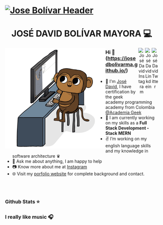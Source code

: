 # [![Jose Bolívar Header](https://c4.wallpaperflare.com/wallpaper/349/706/477/ubuntu-blue-background-symbols-minimalism-wallpaper-preview.jpg)](https://josedbolivarma.github.io/)

<div align='center'><h1>JOSÉ DAVID BOLÍVAR MAYORA 💻</h1></div>
<div align="center">
<a href="#" target="_blank" rel="nofollow"><img align="right" alt="José David Twitter" width="22px" src="https://img.icons8.com/color/48/000000/twitter--v2.png" /></a><a href="#" target="_blank" rel="nofollow"><img align="right" alt="José David Linkdein" width="22px" src="https://img.icons8.com/color/48/000000/linkedin-2--v2.png" /></a><a href="https://www.instagram.com/josedbolivarm/" target="_blank" rel="nofollow"><img align="right" alt="José David Instagram" width="22px" src="https://img.icons8.com/color/48/000000/instagram-new--v2.png" /></a>
</div>

<img src='https://github.com/keshavsingh4522/keshavsingh4522/blob/master/Assets/Monkey_Kid_Coding.gif' align='left'>

### Hi  👋 (https://josedbolivarma.github.io/)
- :school: I'm [José David](https://josedbolivarma.github.io/), I have certification by the geek academy programming academy from Colombia <a href="https://academiageek.co/">@Academia Geek  </a>
- 🔭 I am currently working on my skills as a **Full Stack Development - Stack MERN**
- ✌ I’m working on my english language skills and my knowledge in software architecture ♛
- 💬 Ask me about anything, I am happy to help
- 📷 Know more about me at [Instagram](https://www.instagram.com/josedbolivarm/) 
- 🌐 Visit my [porfolio website](https://josedbolivarma.github.io/) for complete background and contact.

<br />
<br />


### Github Stats ⭐
<!-- [![José David Bolívar Mayora github stats](https://github-readme-stats.vercel.app/api?username=dayyass&show_icons=true&theme=tokyonight)](https://github.com/josedbolivarma/) -->


### I really like music :headphones:
